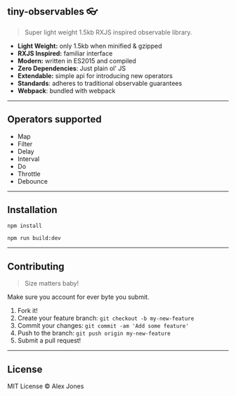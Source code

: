 ## tiny-observables 👓
> Super light weight 1.5kb RXJS inspired observable library.

- **Light Weight:** only 1.5kb when minified & gzipped
- **RXJS Inspired:** familiar interface
- **Modern:** written in ES2015 and compiled
- **Zero Dependencies**: Just plain ol' JS
- **Extendable:** simple api for introducing new operators
- **Standards**: adheres to traditional observable guarantees
- **Webpack**: bundled with webpack

---------------------------------------

## Operators supported

- Map
- Filter
- Delay
- Interval
- Do
- Throttle
- Debounce

---------------------------------------

## Installation

`npm install`

`npm run build:dev`

---------------------------------------

## Contributing
> Size matters baby!

Make sure you account for ever byte you submit.

1. Fork it!
2. Create your feature branch: `git checkout -b my-new-feature`
3. Commit your changes: `git commit -am 'Add some feature'`
4. Push to the branch: `git push origin my-new-feature`
5. Submit a pull request!

---------------------------------------

## License

MIT License © Alex Jones
